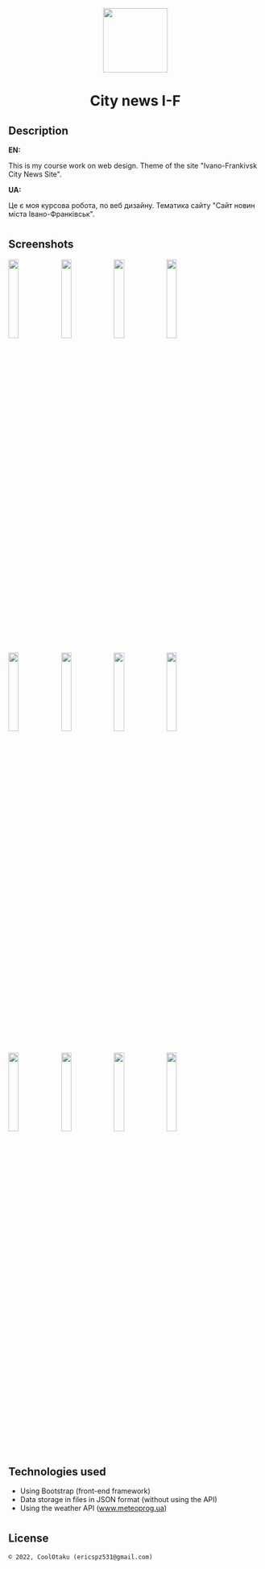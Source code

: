 <p align="center"><img width="128" height="128" src="assets/img/logo.png" /></p>
<h1 align="center">City news I-F</h1>

## Description
<b>EN:</b>

This is my course work on web design. Theme of the site "Ivano-Frankivsk City News Site".

<b>UA:</b>

Це є моя курсова робота, по веб дизайну. Тематика сайту "Сайт новин міста Івано-Франківськ".

#
## Screenshots
<p>
  <img src="screens/s1.png" height="20%"/>
  <img src="screens/s2.png" height="20%"/>
  <img src="screens/s3.png" height="20%"/>
  <img src="screens/s4.png" height="20%"/>
  <img src="screens/s5.png" height="20%"/>
  <img src="screens/s6.png" height="20%"/>
  <img src="screens/s7.png" height="20%"/>
  <img src="screens/s8.png" height="20%"/>
</p>
<p>
  <img src="screens/sm1.png" height="20%"/>
  <img src="screens/sm2.png" height="20%"/>
  <img src="screens/sm3.png" height="20%"/>
  <img src="screens/sm4.png" height="20%"/>
</p>

#

## Technologies used

- Using Bootstrap (front-end framework)
- Data storage in files in JSON format (without using the API)
- Using the weather API (www.meteoprog.ua)

#

## License

```
© 2022, CoolOtaku (ericspz531@gmail.com)
```
